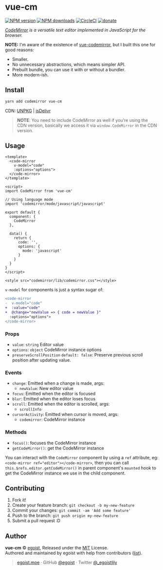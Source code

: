 # vue-cm

[![NPM version](https://img.shields.io/npm/v/vue-cm.svg?style=flat)](https://npmjs.com/package/vue-cm) [![NPM downloads](https://img.shields.io/npm/dm/vue-cm.svg?style=flat)](https://npmjs.com/package/vue-cm) [![CircleCI](https://circleci.com/gh/egoist/vue-cm/tree/master.svg?style=shield)](https://circleci.com/gh/egoist/vue-cm/tree/master)  [![donate](https://img.shields.io/badge/$-donate-ff69b4.svg?maxAge=2592000&style=flat)](https://github.com/egoist/donate)

*[CodeMirror](https://codemirror.net/) is a versatile text editor implemented in JavaScript for the browser.*

**NOTE:** I'm aware of the existence of [vue-codemirror](https://github.com/surmon-china/vue-codemirror), but I built this one for good reasons:

- Smaller.
- No unnecessary abstractions, which means simpler API.
- Prebuilt bundle, you can use it with or without a bundler.
- More modern-ish.

## Install

```bash
yarn add codemirror vue-cm
```

CDN: [UNPKG](https://unpkg.com/vue-cm/dist/) | [jsDelivr](https://cdn.jsdelivr.net/npm/vue-cm/dist/)

> **NOTE**: You need to include CodeMirror as well if you're using the CDN version, basically we access it via `window.CodeMirror` in the CDN version.

## Usage

```vue
<template>
  <code-mirror 
    v-model="code"
    :options="options">
  </code-mirror>
</template>

<script>
import CodeMirror from 'vue-cm'

// Using language mode
import 'codemirror/mode/javascript/javascript'

export default {
  component: {
    CodeMirror
  },

  data() {
    return { 
      code: '',
      options: {
        mode: 'javascript'
      }
    }
  }
}
</script>

<style src="codemirror/lib/codemirror.css"></style>
```

`v-model` for components is just a syntax sugar of:

```diff
<code-mirror 
-  v-model="code"
+  :value="code"
+  @change="newValue => { code = newValue }"
  :options="options">
</code-mirror>
```

### Props

- `value`: `string` Editor value
- `options`: `object` CodeMirror instance options
- `preserveScrollPosition` `default: false`: Preserve previous scroll position after updating value.

### Events

- `change`: Emitted when a change is made, args:
  - `newValue`: New editor value
- `focus`: Emitted when the editor is focused
- `blur`: Emitted when the editor loses focus
- `scroll`: Emitted when the editor is scrolled, args:
  - `scrollInfo`
- `cursorActivity`: Emitted when cursor is moved, args:
  - `codemirror`: CodeMirror instance

### Methods

- `focus()`: focuses the CodeMirror instance
- `getCodeMirror()`: get the CodeMirror instance

You can interact with the `CodeMirror` component by using a `ref` attribute, eg: `<code-mirror ref="editor"></code-mirror>`, then you can call `this.$refs.editor.getCodeMirror()` in parent component's `mounted` hook to get the CodeMirror instance we use in the child component.

## Contributing

1. Fork it!
2. Create your feature branch: `git checkout -b my-new-feature`
3. Commit your changes: `git commit -am 'Add some feature'`
4. Push to the branch: `git push origin my-new-feature`
5. Submit a pull request :D


## Author

**vue-cm** © [egoist](https://github.com/egoist), Released under the [MIT](./LICENSE) License.<br>
Authored and maintained by egoist with help from contributors ([list](https://github.com/egoist/vue-cm/contributors)).

> [egoist.moe](https://egoist.moe) · GitHub [@egoist](https://github.com/egoist) · Twitter [@_egoistlily](https://twitter.com/_egoistlily)
